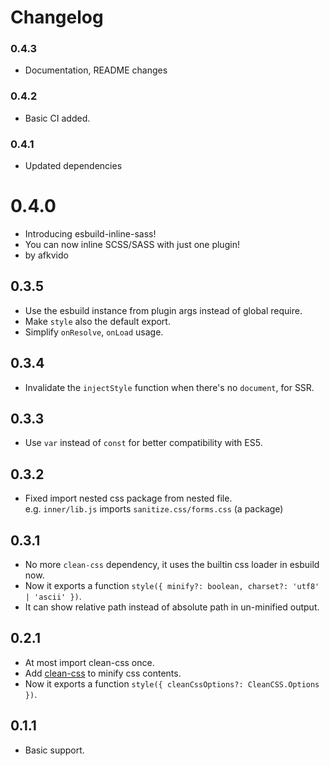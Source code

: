 # Changelog

### 0.4.3

- Documentation, README changes

### 0.4.2

- Basic CI added.

### 0.4.1

- Updated dependencies

# 0.4.0

- Introducing esbuild-inline-sass!
- You can now inline SCSS/SASS with just one plugin!
- by afkvido

## 0.3.5

- Use the esbuild instance from plugin args instead of global require.
- Make `style` also the default export.
- Simplify `onResolve`, `onLoad` usage.

## 0.3.4

- Invalidate the `injectStyle` function when there's no `document`, for SSR.

## 0.3.3

- Use `var` instead of `const` for better compatibility with ES5.

## 0.3.2

- Fixed import nested css package from nested file.\
  e.g. `inner/lib.js` imports `sanitize.css/forms.css` (a package)

## 0.3.1

- No more `clean-css` dependency, it uses the builtin css loader in esbuild now.
- Now it exports a function `style({ minify?: boolean, charset?: 'utf8' | 'ascii' })`.
- It can show relative path instead of absolute path in un-minified output.

## 0.2.1

- At most import clean-css once.
- Add [clean-css](https://github.com/jakubpawlowicz/clean-css) to minify css contents.
- Now it exports a function `style({ cleanCssOptions?: CleanCSS.Options })`.

## 0.1.1

- Basic support.
